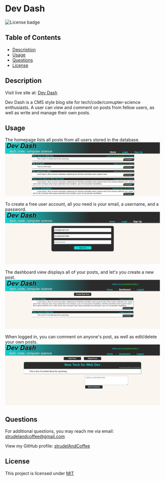 # Dev Dash

![License badge](https://img.shields.io/badge/License-MIT-green)

## Table of Contents

* [Description](#description)
* [Usage](#usage)
* [Questions](#questions)
* [License](#license)

## Description

Visit live site at:
[Dev Dash](https://cryptic-peak-17894.herokuapp.com/)

Dev Dash is a CMS style blog site for tech/code/comupter-science enthusiasts. A user can view and comment on posts from fellow users, as well as write and manage their own posts.

## Usage

The homepage lists all posts from all users stored in the database.
![Dev Dash's homepage listing all posts](https://github.com/strudelAndCoffee/dev-dash/blob/main/assets/images/demo-screencap-1.png)

To create a free user account, all you need is your email, a username, and a password.
![Dev Dash's sign up form showing a new uer's email, username, and password](https://github.com/strudelAndCoffee/dev-dash/blob/main/assets/images/demo-screencap-4.png)

The dashboard view displays all of your posts, and let's you create a new post.
![Dev Dash's dashboard for logged in user showing their posts](https://github.com/strudelAndCoffee/dev-dash/blob/main/assets/images/demo-screencap-3.png)

When logged in, you can comment on anyone's post, as well as edit/delete your own posts.
![View of a one of the user's posts that shows options for edit, delete, and comment](https://github.com/strudelAndCoffee/dev-dash/blob/main/assets/images/demo-screencap-2.png)

## Questions

For additional questions, you may reach me via email: strudelandcoffee@gmail.com 

View my GitHub profile: [strudelAndCoffee](https://github.com/strudelAndCoffee)

## License

This project is licensed under [MIT](https://choosealicense.com/licenses/mit)